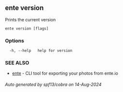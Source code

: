## ente version

Prints the current version

```
ente version [flags]
```

### Options

```
  -h, --help   help for version
```

### SEE ALSO

* [ente](ente.md)	 - CLI tool for exporting your photos from ente.io

###### Auto generated by spf13/cobra on 14-Aug-2024
